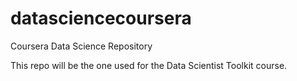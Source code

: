 datasciencecoursera
===================

Coursera Data Science Repository

This repo will be the one used for the Data Scientist Toolkit course.
